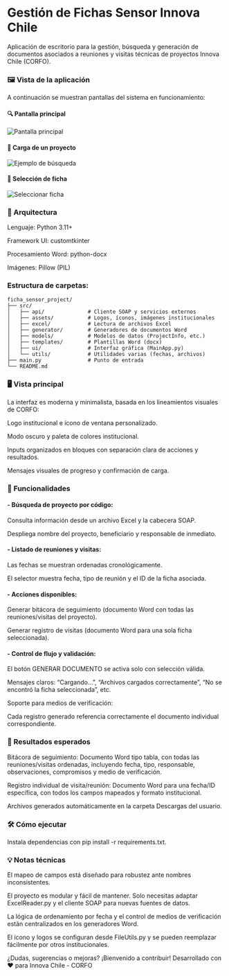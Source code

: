 # Gestión de Fichas Sensor Innova Chile
Aplicación de escritorio para la gestión, búsqueda y generación de documentos asociados a reuniones y visitas técnicas de proyectos Innova Chile (CORFO).

### 🖼️ Vista de la aplicación

A continuación se muestran pantallas del sistema en funcionamiento:

#### 🔍 Pantalla principal

![Pantalla principal](images/image01.png)

#### 📑 Carga de un proyecto

![Ejemplo de búsqueda](images/image02.png)

#### 📑 Selección de ficha

![Seleccionar ficha](images/image03.png)

### 🚀 Arquitectura
Lenguaje: Python 3.11+

Framework UI: customtkinter

Procesamiento Word: python-docx

Imágenes: Pillow (PIL)

### Estructura de carpetas:

```text
ficha_sensor_project/
├── src/
│   ├── api/              # Cliente SOAP y servicios externos
│   ├── assets/           # Logos, íconos, imágenes institucionales
│   ├── excel/            # Lectura de archivos Excel
│   ├── generator/        # Generadores de documentos Word
│   ├── models/           # Modelos de datos (ProjectInfo, etc.)
│   ├── templates/        # Plantillas Word (docx)
│   ├── ui/               # Interfaz gráfica (MainApp.py)
│   └── utils/            # Utilidades varias (fechas, archivos)
├── main.py               # Punto de entrada
└── README.md
```

### 🖥️ Vista principal
La interfaz es moderna y minimalista, basada en los lineamientos visuales de CORFO:

Logo institucional e ícono de ventana personalizado.

Modo oscuro y paleta de colores institucional.

Inputs organizados en bloques con separación clara de acciones y resultados.

Mensajes visuales de progreso y confirmación de carga.


### 🧩 Funcionalidades
#### - Búsqueda de proyecto por código:

Consulta información desde un archivo Excel y la cabecera SOAP.

Despliega nombre del proyecto, beneficiario y responsable de inmediato.

#### - Listado de reuniones y visitas:

Las fechas se muestran ordenadas cronológicamente.

El selector muestra fecha, tipo de reunión y el ID de la ficha asociada.

#### - Acciones disponibles:

Generar bitácora de seguimiento (documento Word con todas las reuniones/visitas del proyecto).

Generar registro de visitas (documento Word para una sola ficha seleccionada).

#### - Control de flujo y validación:

El botón GENERAR DOCUMENTO se activa solo con selección válida.

Mensajes claros: “Cargando...”, “Archivos cargados correctamente”, “No se encontró la ficha seleccionada”, etc.

Soporte para medios de verificación:

Cada registro generado referencia correctamente el documento individual correspondiente.

### 📄 Resultados esperados
Bitácora de seguimiento: Documento Word tipo tabla, con todas las reuniones/visitas ordenadas, incluyendo fecha, tipo, responsable, observaciones, compromisos y medio de verificación.

Registro individual de visita/reunión: Documento Word para una fecha/ID específica, con todos los campos mapeados y formato institucional.

Archivos generados automáticamente en la carpeta Descargas del usuario.

### 🛠️ Cómo ejecutar
Instala dependencias con pip install -r requirements.txt.


### 💡 Notas técnicas
El mapeo de campos está diseñado para robustez ante nombres inconsistentes.

El proyecto es modular y fácil de mantener. Solo necesitas adaptar ExcelReader.py y el cliente SOAP para nuevas fuentes de datos.

La lógica de ordenamiento por fecha y el control de medios de verificación están centralizados en los generadores Word.

El ícono y logos se configuran desde FileUtils.py y se pueden reemplazar fácilmente por otros institucionales.

¿Dudas, sugerencias o mejoras? ¡Bienvenido a contribuir!
Desarrollado con ❤️ para Innova Chile - CORFO


